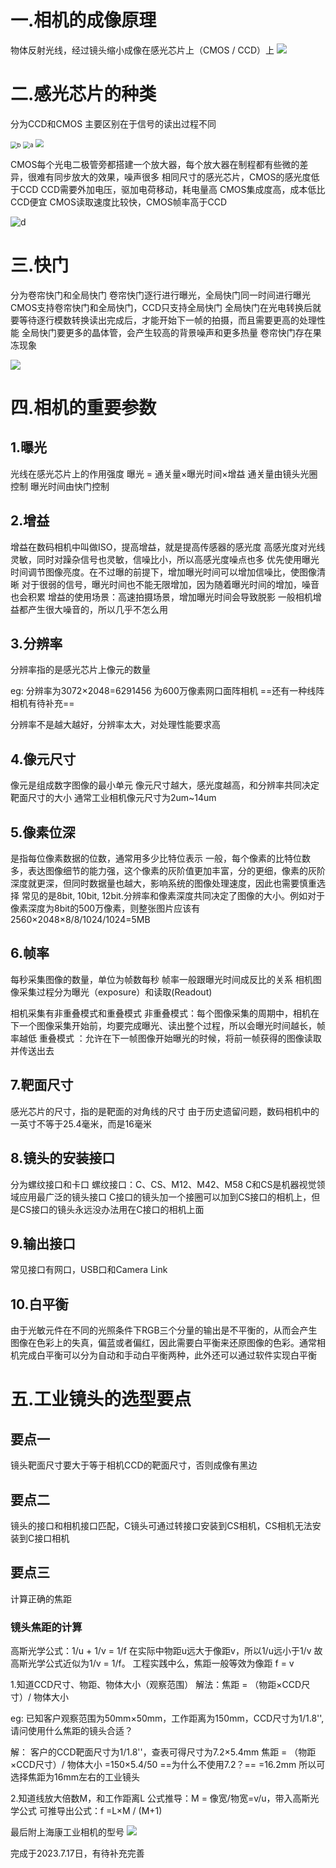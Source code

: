 # 一.相机的成像原理

物体反射光线，经过镜头缩小成像在感光芯片上（CMOS / CCD）上
![](/home/zps/相机镜头/image/相机的成像原理.png)

# 二.感光芯片的种类

分为CCD和CMOS	主要区别在于信号的读出过程不同

<img src="image/CMOS.png" alt="b" style="zoom:67%;" />
<img src="image/CCD.png" alt="a" style="zoom:67%;" />

<img src="/home/zps/相机镜头/image/CCD和CMOS的区别.png" style="zoom:80%;" />

CMOS每个光电二极管旁都搭建一个放大器，每个放大器在制程都有些微的差异，很难有同步放大的效果，噪声很多
相同尺寸的感光芯片，CMOS的感光度低于CCD
CCD需要外加电压，驱加电荷移动，耗电量高
CMOS集成度高，成本低比CCD便宜
CMOS读取速度比较快，CMOS帧率高于CCD

![d](/home/zps/相机镜头/image/CCD和CMOS区别一览.png)

# 三.快门

分为卷帘快门和全局快门
卷帘快门逐行进行曝光，全局快门同一时间进行曝光
CMOS支持卷帘快门和全局快门，CCD只支持全局快门
全局快门在光电转换后就要等待逐行模数转换读出完成后，才能开始下一帧的拍摄，而且需要更高的处理性能
全局快门要更多的晶体管，会产生较高的背景噪声和更多热量
卷帘快门存在果冻现象

![](/home/zps/相机镜头/image/卷帘快门和全局快门.png)

# 四.相机的重要参数



## 1.曝光

光线在感光芯片上的作用强度
曝光 = 通关量×曝光时间×增益
通关量由镜头光圈控制	曝光时间由快门控制

## 2.增益

增益在数码相机中叫做ISO，提高增益，就是提高传感器的感光度
高感光度对光线灵敏，同时对躁杂信号也灵敏，信噪比小，所以高感光度噪点也多
优先使用曝光时间调节图像亮度。在不过曝的前提下，增加曝光时间可以增加信噪比，使图像清晰
对于很弱的信号，曝光时间也不能无限增加，因为随着曝光时间的增加，噪音也会积累
增益的使用场景：高速拍摄场景，增加曝光时间会导致脱影
一般相机增益都产生很大噪音的，所以几乎不怎么用

## 3.分辨率

分辨率指的是感光芯片上像元的数量

eg:
分辨率为3072×2048=6291456	为600万像素网口面阵相机	==还有一种线阵相机有待补充==

分辨率不是越大越好，分辨率太大，对处理性能要求高

## 4.像元尺寸

像元是组成数字图像的最小单元
像元尺寸越大，感光度越高，和分辨率共同决定靶面尺寸的大小
通常工业相机像元尺寸为2um~14um

## 5.像素位深

是指每位像素数据的位数，通常用多少比特位表示
一般，每个像素的比特位数多，表达图像细节的能力强，这个像素的灰阶值更加丰富，分的更细，像素的灰阶深度就更深，但同时数据量也越大，影响系统的图像处理速度，因此也需要慎重选择
常见的是8bit, 10bit, 12bit.分辨率和像素深度共同决定了图像的大小。例如对于像素深度为8bit的500万像素，则整张图片应该有2560×2048×8/8/1024/1024=5MB

## 6.帧率

每秒采集图像的数量，单位为帧数每秒
帧率一般跟曝光时间成反比的关系
相机图像采集过程分为曝光（exposure）和读取(Readout)

相机采集有非重叠模式和重叠模式
非重叠模式：每个图像采集的周期中，相机在下一个图像采集开始前，均要完成曝光、读出整个过程，所以会曝光时间越长，帧率越低
重叠模式 ：允许在下一帧图像开始曝光的时候，将前一帧获得的图像读取并传送出去

## 7.靶面尺寸

感光芯片的尺寸，指的是靶面的对角线的尺寸
由于历史遗留问题，数码相机中的一英寸不等于25.4毫米，而是16毫米

## 8.镜头的安装接口

分为螺纹接口和卡口
螺纹接口：C、CS、M12、M42、M58	C和CS是机器视觉领域应用最广泛的镜头接口	C接口的镜头加一个接圈可以加到CS接口的相机上，但是CS接口的镜头永远没办法用在C接口的相机上面

## 9.输出接口

常见接口有网口，USB口和Camera Link

## 10.白平衡

由于光敏元件在不同的光照条件下RGB三个分量的输出是不平衡的，从而会产生图像在色彩上的失真，偏蓝或者偏红，因此需要白平衡来还原图像的色彩。通常相机完成白平衡可以分为自动和手动白平衡两种，此外还可以通过软件实现白平衡

# 五.工业镜头的选型要点

## 要点一

镜头靶面尺寸要大于等于相机CCD的靶面尺寸，否则成像有黑边
## 要点二

镜头的接口和相机接口匹配，C镜头可通过转接口安装到CS相机，CS相机无法安装到C接口相机

## 要点三

计算正确的焦距

### 镜头焦距的计算

高斯光学公式：1/u + 1/v = 1/f
在实际中物距u远大于像距v，所以1/u远小于1/v
故高斯光学公式近似为1/v = 1/f。 工程实践中么，焦距一般等效为像距  f = v

1.知道CCD尺寸、物距、物体大小（观察范围）
解法：焦距 = （物距×CCD尺寸）/ 物体大小

eg:
已知客户观察范围为50mm×50mm，工作距离为150mm，CCD尺寸为1/1.8'',请问使用什么焦距的镜头合适？

解：
		客户的CCD靶面尺寸为1/1.8''，查表可得尺寸为7.2×5.4mm
		焦距 = （物距×CCD尺寸）/ 物体大小
				=150×5.4/50		==为什么不使用7.2？==
				=16.2mm
所以可选择焦距为16mm左右的工业镜头

2.知道线放大倍数M，和工作距离L
公式推导：M = 像宽/物宽=v/u，带入高斯光学公式
可推导出公式：f =L×M / (M+1)

最后附上海康工业相机的型号
![](/home/zps/相机镜头/image/海康工业相机型号怎么看.png)

完成于2023.7.17日，有待补充完善
